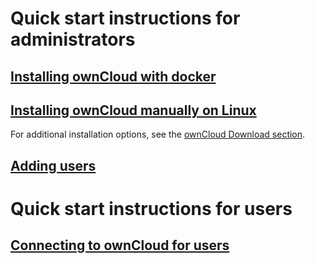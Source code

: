# Quick start instructions for administrators

## [Installing ownCloud with docker](/ownCloud_quick_start/docker_install)

## [Installing ownCloud manually on Linux](/ownCloud_quick_start/manual_install)

For additional installation options, see the [ownCloud Download section](https://owncloud.org/download/).

## [Adding users](/ownCloud_quick_start/adding_users)

# Quick start instructions for users

## [Connecting to ownCloud for users](/ownCloud_quick_start/user_connection)